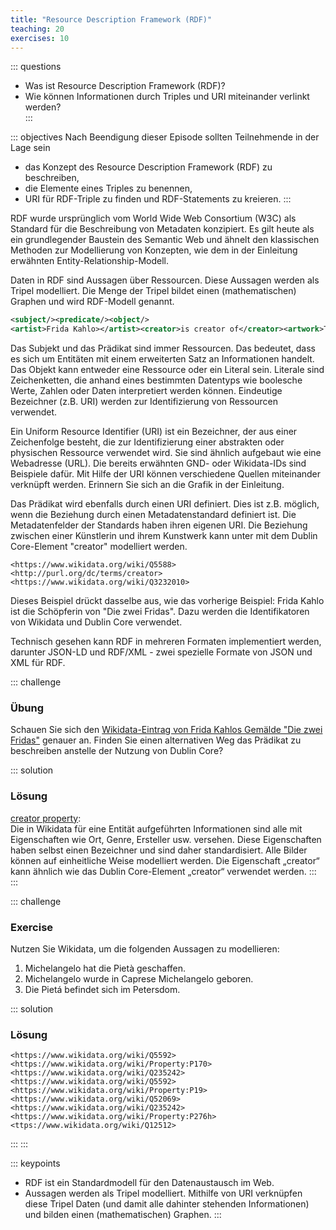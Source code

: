 ```yaml
---
title: "Resource Description Framework (RDF)"
teaching: 20
exercises: 10
---
```

::: questions 

- Was ist Resource Description Framework (RDF)?
- Wie können Informationen durch Triples und URI miteinander verlinkt werden?  
:::  

::: objectives
Nach Beendigung dieser Episode sollten Teilnehmende in der Lage sein

- das Konzept des Resource Description Framework (RDF) zu beschreiben,
- die Elemente eines Triples zu benennen,
- URI für RDF-Triple zu finden und RDF-Statements zu kreieren. 
:::    

RDF wurde ursprünglich vom World Wide Web Consortium (W3C) als Standard für die Beschreibung von Metadaten konzipiert. 
Es gilt heute als ein grundlegender Baustein des Semantic Web und ähnelt den klassischen Methoden 
zur Modellierung von Konzepten, wie dem in der Einleitung erwähnten Entity-Relationship-Modell.

Daten in RDF sind Aussagen über Ressourcen. Diese Aussagen werden als Tripel modelliert. Die Menge der Tripel bildet einen 
(mathematischen) Graphen und wird RDF-Modell genannt.

```xml
<subject/><predicate/><object/>
<artist>Frida Kahlo></artist><creator>is creator of</creator><artwork>The two fridas</artwork>
```    

Das Subjekt und das Prädikat sind immer Ressourcen. Das bedeutet, dass es sich um Entitäten mit einem erweiterten Satz an Informationen handelt. Das Objekt kann entweder eine Ressource oder ein Literal sein. Literale sind Zeichenketten, die anhand eines bestimmten Datentyps wie boolesche Werte, Zahlen oder Daten interpretiert werden können. Eindeutige Bezeichner (z.B. URI) werden zur Identifizierung von Ressourcen verwendet.  

Ein Uniform Resource Identifier (URI) ist ein Bezeichner, der aus einer Zeichenfolge besteht, die zur Identifizierung einer abstrakten oder physischen Ressource verwendet wird. Sie sind ähnlich aufgebaut wie eine Webadresse (URL). Die bereits erwähnten GND- oder Wikidata-IDs sind Beispiele dafür. Mit Hilfe der URI können verschiedene Quellen miteinander verknüpft werden. Erinnern Sie sich an die Grafik in der Einleitung. 

Das Prädikat wird ebenfalls durch einen URI definiert. Dies ist z.B. möglich, wenn die Beziehung durch einen Metadatenstandard definiert ist. Die Metadatenfelder der Standards haben ihren eigenen URI. Die Beziehung zwischen einer Künstlerin und ihrem Kunstwerk kann unter mit dem Dublin Core-Element "creator" modelliert werden.

```
<https://www.wikidata.org/wiki/Q5588><http://purl.org/dc/terms/creator><https://www.wikidata.org/wiki/Q3232010>
```     

Dieses Beispiel drückt dasselbe aus, wie das vorherige Beispiel: Frida Kahlo ist die Schöpferin von "Die zwei Fridas". Dazu werden die Identifikatoren von Wikidata und Dublin Core verwendet. 

Technisch gesehen kann RDF in mehreren Formaten implementiert werden, darunter JSON-LD und RDF/XML - zwei spezielle Formate von JSON und XML für RDF.  

::: challenge

### Übung

Schauen Sie sich den [Wikidata-Eintrag von Frida Kahlos Gemälde "Die zwei Fridas"](https://www.wikidata.org/wiki/Q3232010) genauer an. Finden Sie einen alternativen Weg das Prädikat zu beschreiben anstelle der Nutzung von Dublin Core?

::: solution

### Lösung

[creator property](https://www.wikidata.org/wiki/Property:P170):  
Die in Wikidata für eine Entität aufgeführten Informationen sind alle mit Eigenschaften wie Ort, Genre, Ersteller usw. versehen. Diese Eigenschaften haben selbst einen Bezeichner und sind daher standardisiert. Alle Bilder können auf einheitliche Weise modelliert werden. Die Eigenschaft „creator“ kann ähnlich wie das Dublin Core-Element „creator“ verwendet werden.
:::
:::

::: challenge

### Exercise

Nutzen Sie Wikidata, um die folgenden Aussagen zu modellieren:   
1) Michelangelo hat die Pietà geschaffen.  
2) Michelangelo wurde in Caprese Michelangelo geboren.  
3) Die Pietá befindet sich im Petersdom.   

::: solution

### Lösung

```
<https://www.wikidata.org/wiki/Q5592><https://www.wikidata.org/wiki/Property:P170><https://www.wikidata.org/wiki/Q235242>
<https://www.wikidata.org/wiki/Q5592><https://www.wikidata.org/wiki/Property:P19><https://www.wikidata.org/wiki/Q52069>
<https://www.wikidata.org/wiki/Q235242><https://www.wikidata.org/wiki/Property:P276h><ttps://www.wikidata.org/wiki/Q12512>
```
:::
:::
   


::: keypoints
- RDF ist ein Standardmodell für den Datenaustausch im Web.  
- Aussagen werden als Tripel modelliert. Mithilfe von URI verknüpfen diese Tripel Daten (und damit alle dahinter stehenden Informationen) und bilden einen (mathematischen) Graphen.
:::
